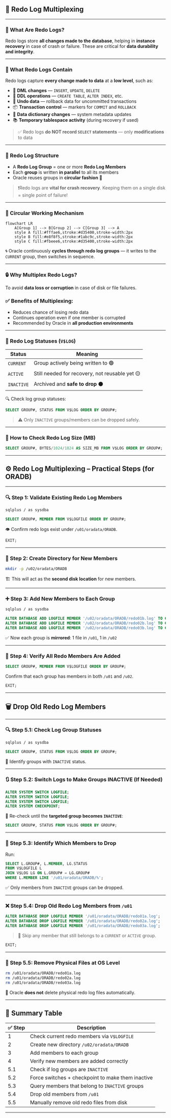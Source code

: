 ## 🔁 Redo Log Multiplexing

---

### 📘 What Are Redo Logs?

Redo logs store **all changes made to the database**, helping in **instance recovery** in case of crash or failure. These are critical for **data durability and integrity**.

---

### 🧾 What Redo Logs Contain

Redo logs capture **every change made to data** at a **low level**, such as:

* 📝 **DML changes** — `INSERT`, `UPDATE`, `DELETE`
* 🔧 **DDL operations** — `CREATE TABLE`, `ALTER INDEX`, etc.
* 🧱 **Undo data** — rollback data for uncommitted transactions
* 📦 **Transaction control** — markers for `COMMIT` and `ROLLBACK`
* 🔄 **Data dictionary changes** — system metadata updates
* 📚 **Temporary tablespace activity** (during recovery if used)

> ✅ Redo logs **do NOT record `SELECT` statements** — only **modifications** to data

---

### 🧩 Redo Log Structure

* A **Redo Log Group** = one or more **Redo Log Members**
* Each **group** is written **in parallel** to all its members
* Oracle reuses groups in **circular fashion** 🔄

> ❗Redo logs are **vital for crash recovery**. Keeping them on a single disk = single point of failure!

---

### 🔄 Circular Working Mechanism

```mermaid
flowchart LR
    A[Group 1] --> B[Group 2] --> C[Group 3] --> A
    style A fill:#fffae6,stroke:#d35400,stroke-width:2px
    style B fill:#e8f8f5,stroke:#1abc9c,stroke-width:2px
    style C fill:#fbeee6,stroke:#d35400,stroke-width:2px
```

🌀 Oracle continuously **cycles through redo log groups** — it writes to the `CURRENT` group, then switches in sequence.

---

### 🔒 Why Multiplex Redo Logs?

To avoid **data loss or corruption** in case of disk or file failures.

### ✅ Benefits of Multiplexing:

* Reduces chance of losing redo data
* Continues operation even if one member is corrupted
* Recommended by Oracle in **all production environments**

---

### 🧠 Redo Log Statuses (`V$LOG`)

| Status     | Meaning                                        |
| ---------- | ---------------------------------------------- |
| `CURRENT`  | Group actively being written to 🟢             |
| `ACTIVE`   | Still needed for recovery, not reusable yet 🟡 |
| `INACTIVE` | Archived and **safe to drop** ⚫                |

🔍 Check log group statuses:

```sql
SELECT GROUP#, STATUS FROM V$LOG ORDER BY GROUP#;
```

> ⚠️ Only `INACTIVE` groups/members can be dropped safely.

---

### 📏 How to Check Redo Log Size (MB)

```sql
SELECT GROUP#, BYTES/1024/1024 AS SIZE_MB FROM V$LOG ORDER BY GROUP#;
```

---

## ⚙️ Redo Log Multiplexing – Practical Steps (for ORADB)

---

### 🔍 Step 1: Validate Existing Redo Log Members

```bash
sqlplus / as sysdba
```

```sql
SELECT GROUP#, MEMBER FROM V$LOGFILE ORDER BY GROUP#;
```

👁️ Confirm redo logs exist under `/u01/oradata/ORADB`.

```sql
EXIT;
```

---

### 📁 Step 2: Create Directory for New Members

```bash
mkdir -p /u02/oradata/ORADB
```

🏗️ This will act as the **second disk location** for new members.

---

### ➕ Step 3: Add New Members to Each Group

```bash
sqlplus / as sysdba
```

```sql
ALTER DATABASE ADD LOGFILE MEMBER '/u02/oradata/ORADB/redo01b.log' TO GROUP 1;
ALTER DATABASE ADD LOGFILE MEMBER '/u02/oradata/ORADB/redo02b.log' TO GROUP 2;
ALTER DATABASE ADD LOGFILE MEMBER '/u02/oradata/ORADB/redo03b.log' TO GROUP 3;
```

✅ Now each group is **mirrored**: 1 file in `/u01`, 1 in `/u02`

---

### 🧾 Step 4: Verify All Redo Members Are Added

```sql
SELECT GROUP#, MEMBER FROM V$LOGFILE ORDER BY GROUP#;
```

Confirm that each group has members in both `/u01` and `/u02`.

```sql
EXIT;
```

---

## 🗑️ Drop Old Redo Log Members

---

### 🔍 Step 5.1: Check Log Group Statuses

```bash
sqlplus / as sysdba
```

```sql
SELECT GROUP#, STATUS FROM V$LOG ORDER BY GROUP#;
```

🎯 Identify groups with `INACTIVE` status.

---

### 🔃 Step 5.2: Switch Logs to Make Groups INACTIVE (If Needed)

```sql
ALTER SYSTEM SWITCH LOGFILE;
ALTER SYSTEM SWITCH LOGFILE;
ALTER SYSTEM SWITCH LOGFILE;
ALTER SYSTEM CHECKPOINT;
```

🔁 Re-check until the **targeted group becomes `INACTIVE`**:

```sql
SELECT GROUP#, STATUS FROM V$LOG ORDER BY GROUP#;
```

---

### 🧠 Step 5.3: Identify Which Members to Drop

Run:

```sql
SELECT L.GROUP#, L.MEMBER, LG.STATUS
FROM V$LOGFILE L
JOIN V$LOG LG ON L.GROUP# = LG.GROUP#
WHERE L.MEMBER LIKE '/u01/oradata/ORADB/%';
```

✅ Only members from `INACTIVE` groups can be dropped.

---

### ❌ Step 5.4: Drop Old Redo Log Members from `/u01`

```sql
ALTER DATABASE DROP LOGFILE MEMBER '/u01/oradata/ORADB/redo01a.log';
ALTER DATABASE DROP LOGFILE MEMBER '/u01/oradata/ORADB/redo02a.log';
ALTER DATABASE DROP LOGFILE MEMBER '/u01/oradata/ORADB/redo03a.log';
```

> 🚫 Skip any member that still belongs to a `CURRENT` or `ACTIVE` group.

```sql
EXIT;
```

---

### 🧹 Step 5.5: Remove Physical Files at OS Level

```bash
rm /u01/oradata/ORADB/redo01a.log
rm /u01/oradata/ORADB/redo02a.log
rm /u01/oradata/ORADB/redo03a.log
```

📁 Oracle **does not** delete physical redo log files automatically.

---

## 🧾 Summary Table

| ✅ Step | Description                                       |
| ------ | ------------------------------------------------- |
| 1      | Check current redo members via `V$LOGFILE`        |
| 2      | Create new directory `/u02/oradata/ORADB`         |
| 3      | Add members to each group                         |
| 4      | Verify new members are added correctly            |
| 5.1    | Check if log groups are `INACTIVE`                |
| 5.2    | Force switches + checkpoint to make them inactive |
| 5.3    | Query members that belong to `INACTIVE` groups    |
| 5.4    | Drop old members from `/u01`                      |
| 5.5    | Manually remove old redo files from disk          |

---

